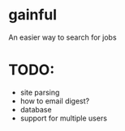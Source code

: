 gainful
=======

An easier way to search for jobs

TODO:
=====

-	site parsing
-	how to email digest?
-	database
-	support for multiple users
